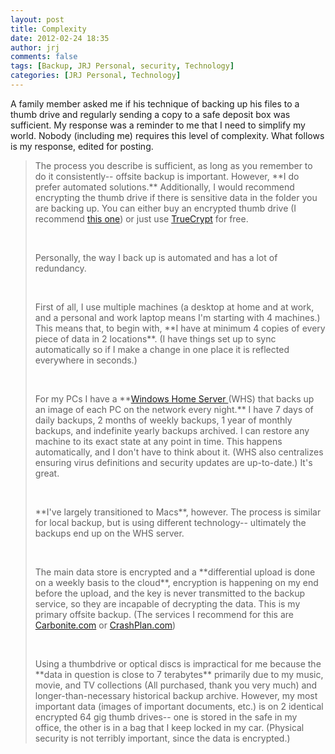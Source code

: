 ```yaml
---
layout: post
title: Complexity
date: 2012-02-24 18:35
author: jrj
comments: false
tags: [Backup, JRJ Personal, security, Technology]
categories: [JRJ Personal, Technology]
---
```

A family member asked me if his technique of backing up his files to a thumb drive and regularly sending a copy to a safe deposit box was sufficient. My response was a reminder to me that I need to simplify my world. Nobody (including me) requires this level of complexity. What follows is my response, edited for posting.

<blockquote>
<p>The process you describe is sufficient, as long as you remember to do it consistently-- offsite backup is important. However, **I do prefer automated solutions.** Additionally, I would recommend encrypting the thumb drive if there is sensitive data in the folder you are backing up. You can either buy an encrypted thumb drive (I recommend <a href="http://www.amazon.com/gp/product/B002LASCU2/ref=as_li_ss_tl?ie=UTF8&amp;tag=privcast-20&amp;linkCode=as2&amp;camp=1789&amp;creative=390957&amp;creativeASIN=B002LASCU2" target="_blank">this one</a>) or just use <a href="http://truecrypt.org/" target="_blank">TrueCrypt</a> for free.</p>
<br />
<p>Personally, the way I back up is automated and has a lot of redundancy.</p>
<br />
<p>First of all, I use multiple machines (a desktop at home and at work, and a personal and work laptop means I'm starting with 4 machines.) This means that, to begin with, **I have at minimum 4 copies of every piece of data in 2 locations**. (I have things set up to sync automatically so if I make a change in one place it is reflected everywhere in seconds.)</p>
<br />
<p>For my PCs I have a **<a href="http://windows.microsoft.com/en-US/windows/products/windows-home-server" target="_blank">Windows Home Server </a>(WHS) that backs up an image of each PC on the network every night.** I have 7 days of daily backups, 2 months of weekly backups, 1 year of monthly backups, and indefinite yearly backups archived. I can restore any machine to its exact state at any point in time. This happens automatically, and I don't have to think about it. (WHS also centralizes ensuring virus definitions and security updates are up-to-date.) It's great.</p>
<br />
<p>**I've largely transitioned to Macs**, however. The process is similar for local backup, but is using different technology-- ultimately the backups end up on the WHS server.</p>
<br />
<p>The main data store is encrypted and a **differential upload is done on a weekly basis to the cloud**, encryption is happening on my end before the upload, and the key is never transmitted to the backup service, so they are incapable of decrypting the data. This is my primary offsite backup. (The services I recommend for this are <a href="http://carbonite.com" target="_blank">Carbonite.com</a> or <a href="http://crashplan.com" target="_blank">CrashPlan.com</a>)</p>
<br />
<p>Using a thumbdrive or optical discs is impractical for me because the **data in question is close to 7 terabytes** primarily due to my music, movie, and TV collections (All purchased, thank you very much) and longer-than-necessary historical backup archive. However, my most important data (images of important documents, etc.) is on 2 identical encrypted 64 gig thumb drives-- one is stored in the safe in my office, the other is in a bag that I keep locked in my car. (Physical security is not terribly important, since the data is encrypted.)</p></blockquote>
